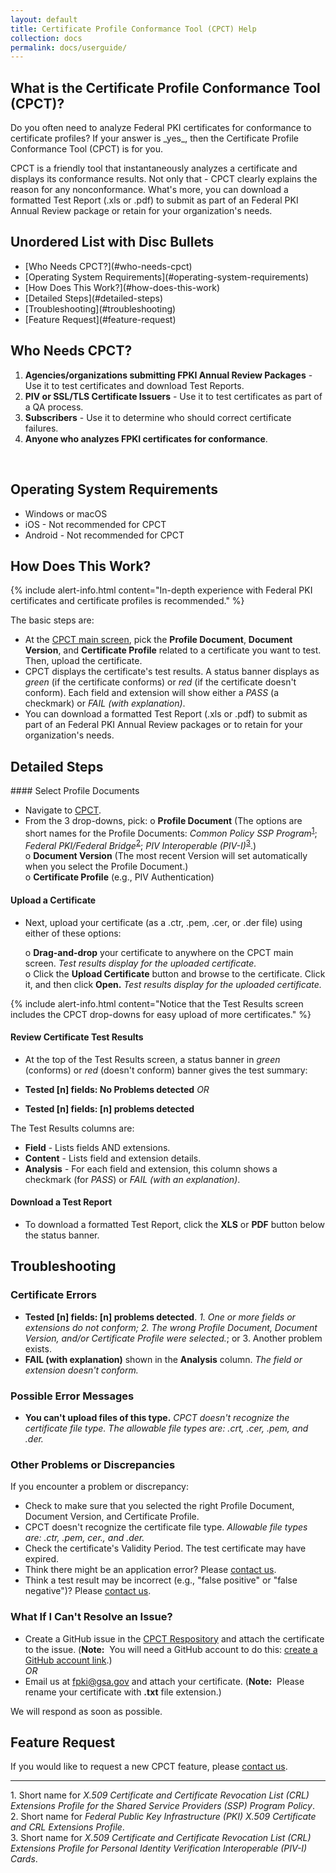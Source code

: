 ```yaml
---
layout: default
title: Certificate Profile Conformance Tool (CPCT) Help
collection: docs
permalink: docs/userguide/
---
```


<body>
<html>

<h2>What is the Certificate Profile Conformance Tool (CPCT)?</h2>

<p>Do you often need to analyze Federal PKI certificates for conformance to certificate profiles? If your answer is _yes_, then the Certificate Profile Conformance Tool (CPCT) is for you.</p>

<p>CPCT is a friendly tool that instantaneously analyzes a certificate and displays its conformance results. Not only that&nbsp;-&nbsp;CPCT clearly explains the reason for any nonconformance. What's more, you can download a formatted Test Report (.xls or .pdf) to submit as part of an Federal PKI Annual Review package or retain for your organization's needs.</p> 

<h2>Unordered List with Disc Bullets</h2>

<ul style="list-style-type:disc">
<li>[Who Needs CPCT?](#who-needs-cpct)</li>
<li>[Operating System Requirements](#operating-system-requirements)</li>
<li>[How Does This Work?](#how-does-this-work)</li>
<li>[Detailed Steps](#detailed-steps)</li>
<li>[Troubleshooting](#troubleshooting)</li>
<li>[Feature Request](#feature-request)</li></ul> 
<h2>Who Needs CPCT?</h2>
<ol>
<li><b>Agencies/organizations submitting FPKI Annual Review Packages</b> - Use it to test certificates and download Test Reports.</li>
<li><b>PIV or SSL/TLS Certificate Issuers</b> - Use it to test certificates as part of a QA process.</li>
<li><b>Subscribers</b> - Use it to determine who should correct certificate failures.</li>
<li><b>Anyone who analyzes FPKI certificates for conformance</b>.</li>
</ol> 
<br>
<h2>Operating System Requirements</h2>

<ul style="list-style-type:disc"> 
<li>Windows or macOS</li>
<li>iOS - Not recommended for CPCT</li>
<li>Android - Not recommended for CPCT</li>
</ul> 

<h2>How Does This Work?</h2>

{% include alert-info.html content="In-depth experience with Federal PKI certificates and certificate profiles is recommended." %}

<p>The basic steps are:</p>  

<ul style="list-style-type:disc">
<li>At the <a href="https://cpct.app.cloud.gov/" target="_blank">CPCT main screen</a>, pick the <b>Profile Document</b>, <b>Document Version</b>, and <b>Certificate Profile</b> related to a certificate you want to test. Then, upload the certificate.</li> 

<li>CPCT displays the certificate's test results. A status banner displays as <i>green</i> (if the certificate conforms) or <i>red</i> (if the certificate doesn't conform). Each field and extension will show either a <i>PASS</i> (a checkmark) or <i>FAIL (with explanation)</i>.</li> 

<li>You can download a formatted Test Report (.xls or .pdf) to submit as part of an Federal PKI Annual Review packages or to retain for your organization's needs.</li> 
</ul> 

<h2>Detailed Steps</h2>
<!--The short names aren't ideal. Neither "Common Policy" nor "Federal Bridge" appear in the actual policies' titles. For normal publications, ideally prior to short name use (or at least in a footnote as I have added at the end), the full titles should be defined.-->
#### Select Profile Documents

* Navigate to <a href="https://cpct.app.cloud.gov/" target="_blank">CPCT</a>.
* From the 3 drop-downs, pick:
     o    **Profile Document** (The options are short names for the Profile Documents: _Common Policy SSP Program_<sup>[1](#1)</sup>; _Federal PKI/Federal Bridge_<sup>[2](#2)</sup>; _PIV Interoperable (PIV-I)_<sup>[3](#3)</sup>.)<br>
     o    **Document Version** (The most recent Version will set automatically when you select the Profile Document.)<br>
     o    **Certificate Profile** (e.g., PIV Authentication)<br>

#### Upload a Certificate
* Next, upload your certificate (as a .ctr, .pem, .cer, or .der file) using either of these options:

     o **Drag-and-drop** your certificate to anywhere on the CPCT main screen. _Test results display for the uploaded certificate._<br>
     o Click the **Upload Certificate** button and browse to the certificate. Click it, and then click **Open.** _Test results display for the uploaded certificate._<br>
     
{% include alert-info.html content="Notice that the Test Results screen includes the CPCT drop-downs for easy upload of more certificates." %}

#### Review Certificate Test Results

* At the top of the Test Results screen, a status banner in _green_ (conforms) or _red_ (doesn't conform) banner gives the test summary: 

* **Tested [n] fields: No Problems detected** 
_OR_ 
* **Tested [n] fields: [n] problems detected**

The Test Results columns are:

* **Field** - Lists fields AND extensions.
* **Content** - Lists field and extension details.
* **Analysis** - For each field and extension, this column shows a checkmark (for _PASS_) or _FAIL (with an explanation)_.

#### Download a Test Report
* To download a formatted Test Report, click the **XLS** or **PDF** button below the status banner. 

<h2>Troubleshooting</h2>

<h3>Certificate Errors</h3>

* **Tested [n] fields: [n] problems detected**. _1. One or more fields or extensions do not conform; 2. The wrong Profile Document, Document Version, and/or Certificate Profile were selected._; or 3. Another problem exists.
* **FAIL (with explanation)** shown in the **Analysis** column. _The field or extension doesn't conform._

<h3>Possible Error Messages</h3>

* **You can't upload files of this type.** _CPCT doesn't recognize the certificate file type. The allowable file types are: .crt, .cer, .pem, and .der._

<h3>Other Problems or Discrepancies</h3>

<p>If you encounter a problem or discrepancy:</p>

* Check to make sure that you selected the right Profile Document, Document Version, and Certificate Profile.
* CPCT doesn't recognize the certificate file type. _Allowable file types are: .ctr, .pem, cer., and .der._
* Check the certificate's Validity Period. The test certificate may have expired.<!--Would this show up as a "problem" in the status banner with a "FAIL" for Validity Period"?--> 
* Think there might be an application error?  Please <a href="https://github.com/GSA/fpkilint/blob/dev/docs/cpct_contact_us.md" target="_blank">contact  us</a>.
* Think a test result may be incorrect (e.g., "false positive" or "false negative")? Please <a href="https://github.com/GSA/fpkilint/blob/dev/docs/cpct_contact_us.md" target="_blank">contact  us</a>. 

<h3>What If I Can't Resolve an Issue?</h3>
 
* Create a GitHub issue in the <a href="https://github.com/GSA/fpkilint" target="_blank">CPCT Respository</a> and attach the certificate to the issue. (**Note:**&nbsp;&nbsp;You will need a GitHub account to do this: <a href="https://github.com/join" target="_blank">create a GitHub account link</a>.)<br>
_OR_<br>
* Email us at fpki@gsa.gov and attach your certificate. (**Note:**&nbsp;&nbsp;Please rename your certificate with **.txt** file extension.) 

<p>We will respond as soon as possible.</p>

<h2>Feature Request</h2>

<p>If you would like to request a new CPCT feature, please <a href="https://github.com/GSA/fpkilint/blob/dev/docs/cpct_contact_us.md" target="_blank">contact  us</a>.</p>
 
-------
<a name="1">1</a>. Short name for _X.509 Certificate and Certificate Revocation List (CRL) Extensions Profile for the Shared Service Providers (SSP) Program Policy_.<br>
<a name="2">2</a>. Short name for _Federal Public Key Infrastructure (PKI) X.509 Certificate and CRL Extensions Profile_.<br>
<a name="3">3</a>. Short name for _X.509 Certificate and Certificate Revocation List (CRL) Extensions Profile for Personal Identity Verification Interoperable (PIV-I) Cards_.<br>

</body>
</html>
